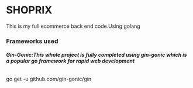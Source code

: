 # SHOPRIX
This is my full ecommerce back end code.Using golang 

### Frameworks used 

##### Gin-Gonic:This whole project is fully completed using gin-gonic which is a popular go framework for rapid web development

###### <kbd>


go get -u github.com/gin-gonic/gin


</kbd>
